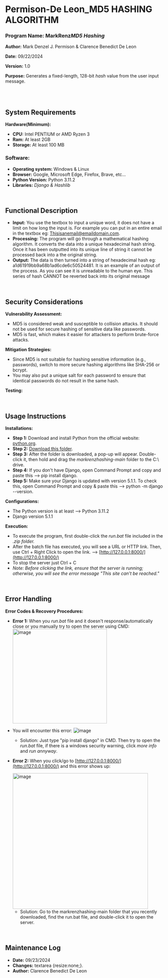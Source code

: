 # Permison-De Leon_MD5 HASHING ALGORITHM

### Program Name: MarkRenz*MD5 Hashing*

**Author:** Mark Denzel J. Permison & Clarence Benedict De Leon

**Date:** 09/22/2024

**Version:** 1.0

**Purpose:** Generates a fixed-length, 128-bit *hash* value from the user input message.

<br>
<br>

## System Requirements
**Hardware(Minimum):**

* **CPU:** Intel PENTIUM or AMD Ryzen 3  
* **Ram:** At least 2GB  
* **Storage:** At least 100 MB


### Software:
* **Operating system:** Windows & Linux  
* **Browser:** Google, Microsoft Edge, Firefox, Brave, etc... 
* **Python Version:** Python 3.11.2
* **Libraries:** *Django & Hashlib*

<br>

## Functional Description
* **Input:** You use the textbox to input a unique word, it does not have a limit on how long the input is. For example you can put in an entire  email in the textbox eg: Thisisanemail@emaildomain.com.
* **Processing:** The program will go through a mathematical hashing algorithm. It converts the data into a unique hexadecimal hash string. Once it has been outputted into its unique line of string it cannot be processed back into a the original string.
* **Output:** The data is then turned into a string of hexadecimal hash eg: a1d61919bb9a68b1ad6cde6c50524481. It is an example of an output of the process. As you can see it is unreadable to the human eye. This series of hash CANNOT be reverted back into its original message


<br>

## Security Considerations
**Vulnerability Assessment:**

* MD5 is considered weak and susceptible to collision attacks. It should not be used for secure hashing of sensitive data like passwords.
* MD5 is fast, which makes it easier for attackers to perform brute-force attacks.

**Mitigation Strategies:**
* Since MD5 is not suitable for hashing sensitive information (e.g., passwords), switch to more secure hashing algorithms like SHA-256 or bcrypt.
* You may also put a unique salt for each password to ensure that identical passwords do not result in the same hash.

**Testing:**

<br>

## Usage Instructions
**Installations:**
* **Step 1:** Download and install Python from the official website: [python.org](https://www.python.org/).
* **Step 2:** [Download this folder](https://github.com/Mark-Denzel/markrenzhashing/archive/refs/heads/main.zip).
* **Step 3:** After the folder is downloaded, a pop-up will appear. Double-click it, then hold and drag the *markrenzhashing-main* folder to the C:\ drive.
* **Step 4:** If you don't have Django, open Command Prompt and copy and paste this --> pip install django.
* **Step 5:** Make sure your Django is updated with version 5.1.1. To check this, open Command Prompt and copy & paste this --> python -m django --version.

**Configurations:**
* The Python version is at least --> Python 3.11.2
* Django version 5.1.1

**Execution:**
* To execute the program, first double-click the *run.bat* file included in the *.zip folder.*
* After the batch file has executed, you will see a URL or HTTP link. Then, use Ctrl + Right Click to open the link. --> [http://127.0.0.1:8000/](http://127.0.0.1:8000/)
* To stop the server just  Ctrl + C
* *Note: Before clicking the link, ensure that the server is running; otherwise, you will see the error message "This site can’t be reached."*

<br>

## Error Handling
**Error Codes & Recovery Procedures:**
+ **Error 1:** When you *run.bat* file and it doesn't response/automatically close or you manually try to open the server using CMD: <img width="300" alt="image" src="https://github.com/user-attachments/assets/5df36cc5-1271-42ad-a888-6c78eb950f3c">
+ You will encounter this error: ![image](https://github.com/user-attachments/assets/d1f98a45-22cc-44d7-87cd-a9e69dd882b4)

     * Solution: Just type "pip install django" in CMD. Then try to open the *run.bat* file, if there is a windows security warning, click *more info* and *run annyway*.
 
+ **Error 2:** When you click/go to [http://127.0.0.1:8000/](http://127.0.0.1:8000/) and this error shows up:

  <img width="431" alt="image" src="https://github.com/user-attachments/assets/424a6e84-7adb-409f-ad56-25336af5afed">

     * Solution: Go to the markrenzhashing-main folder that you recently downloaded, find the run.bat file, and double-click it to open the server.

<br>

## Maintenance Log
* **Date:** 09/23/2024
* **Changes:** textarea {resize:none;}.
* **Author:** Clarence Benedict De Leon
